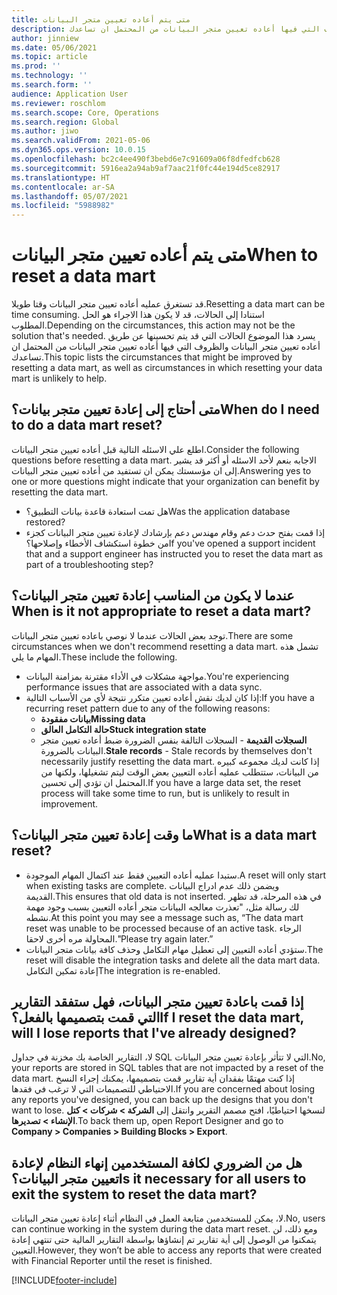 ```yaml
---
title: متى يتم أعاده تعيين متجر البيانات
description: يسرد هذا الموضوع الحالات التي قد يتم تحسينها عن طريق أعاده تعيين متجر البيانات والظروف التي فيها أعاده تعيين متجر البيانات من المحتمل ان تساعدك.
author: jinniew
ms.date: 05/06/2021
ms.topic: article
ms.prod: ''
ms.technology: ''
ms.search.form: ''
audience: Application User
ms.reviewer: roschlom
ms.search.scope: Core, Operations
ms.search.region: Global
ms.author: jiwo
ms.search.validFrom: 2021-05-06
ms.dyn365.ops.version: 10.0.15
ms.openlocfilehash: bc2c4ee490f3bebd6e7c91609a06f8dfedfcb628
ms.sourcegitcommit: 5916ea2a94ab9af7aac21f0fc44e194d5ce82917
ms.translationtype: HT
ms.contentlocale: ar-SA
ms.lasthandoff: 05/07/2021
ms.locfileid: "5988982"
---
```

# <a name="when-to-reset-a-data-mart"></a><span data-ttu-id="d2daa-103">متى يتم أعاده تعيين متجر البيانات</span><span class="sxs-lookup"><span data-stu-id="d2daa-103">When to reset a data mart</span></span>

<span data-ttu-id="d2daa-104">قد تستغرق عمليه أعاده تعيين متجر البيانات وقتا طويلا.</span><span class="sxs-lookup"><span data-stu-id="d2daa-104">Resetting a data mart can be time consuming.</span></span> <span data-ttu-id="d2daa-105">استنادا إلى الحالات، قد لا يكون هذا الاجراء هو الحل المطلوب.</span><span class="sxs-lookup"><span data-stu-id="d2daa-105">Depending on the circumstances, this action may not be the solution that's needed.</span></span> <span data-ttu-id="d2daa-106">يسرد هذا الموضوع الحالات التي قد يتم تحسينها عن طريق أعاده تعيين متجر البيانات والظروف التي فيها أعاده تعيين متجر البيانات من المحتمل ان تساعدك.</span><span class="sxs-lookup"><span data-stu-id="d2daa-106">This topic lists the circumstances that might be improved by resetting a data mart, as well as circumstances in which resetting your data mart is unlikely to help.</span></span>  

## <a name="when-do-i-need-to-do-a-data-mart-reset"></a><span data-ttu-id="d2daa-107">متى أحتاج إلى إعادة تعيين متجر بيانات؟</span><span class="sxs-lookup"><span data-stu-id="d2daa-107">When do I need to do a data mart reset?</span></span>
<span data-ttu-id="d2daa-108">اطلع علي الاسئله التالية قبل أعاده تعيين متجر البيانات.</span><span class="sxs-lookup"><span data-stu-id="d2daa-108">Consider the following questions before resetting a data mart.</span></span> <span data-ttu-id="d2daa-109">الاجابه بنعم لأحد الاسئله أو أكثر قد يشير إلى ان مؤسستك يمكن ان تستفيد من أعاده تعيين متجر البيانات.</span><span class="sxs-lookup"><span data-stu-id="d2daa-109">Answering yes to one or more questions might indicate that your organization can benefit by resetting the data mart.</span></span>

- <span data-ttu-id="d2daa-110">هل تمت استعادة قاعدة بيانات التطبيق؟</span><span class="sxs-lookup"><span data-stu-id="d2daa-110">Was the application database restored?</span></span>
- <span data-ttu-id="d2daa-111">إذا قمت بفتح حدث دعم وقام مهندس دعم بإرشادك لإعادة تعيين متجر البيانات كجزء من خطوة استكشاف الأخطاء وإصلاحها؟</span><span class="sxs-lookup"><span data-stu-id="d2daa-111">If you've opened a support incident that and a support engineer has instructed you to reset the data mart as part of a troubleshooting step?</span></span>
 
## <a name="when-is-it-not-appropriate-to-reset-a-data-mart"></a><span data-ttu-id="d2daa-112">عندما لا يكون من المناسب إعادة تعيين متجر البيانات؟</span><span class="sxs-lookup"><span data-stu-id="d2daa-112">When is it not appropriate to reset a data mart?</span></span>
<span data-ttu-id="d2daa-113">توجد بعض الحالات عندما لا نوصي باعاده تعيين متجر البيانات.</span><span class="sxs-lookup"><span data-stu-id="d2daa-113">There are some circumstances when we don't recommend resetting a data mart.</span></span> <span data-ttu-id="d2daa-114">تشمل هذه المهام ما يلي.</span><span class="sxs-lookup"><span data-stu-id="d2daa-114">These include the following.</span></span> 

- <span data-ttu-id="d2daa-115">مواجهة مشكلات في الأداء مقترنة بمزامنة البيانات.</span><span class="sxs-lookup"><span data-stu-id="d2daa-115">You're experiencing performance issues that are associated with a data sync.</span></span> 
- <span data-ttu-id="d2daa-116">إذا كان لديك نقش أعاده تعيين متكرر نتيجة لأي من الأسباب التالية:</span><span class="sxs-lookup"><span data-stu-id="d2daa-116">If you have a recurring reset pattern due to any of the following reasons:</span></span> 
  - <span data-ttu-id="d2daa-117">**بيانات مفقودة**</span><span class="sxs-lookup"><span data-stu-id="d2daa-117">**Missing data**</span></span> 
  - <span data-ttu-id="d2daa-118">**حالة التكامل العالق**</span><span class="sxs-lookup"><span data-stu-id="d2daa-118">**Stuck integration state**</span></span> 
  - <span data-ttu-id="d2daa-119">**السجلات القديمة** - السجلات التالفة بنفس الضرورة ضبط أعاده تعيين متجر البيانات بالضرورة.</span><span class="sxs-lookup"><span data-stu-id="d2daa-119">**Stale records** - Stale records by themselves don't necessarily justify resetting the data mart.</span></span> <span data-ttu-id="d2daa-120">إذا كانت لديك مجموعه كبيره من البيانات، ستتطلب عمليه أعاده التعيين بعض الوقت ليتم تشغيلها، ولكنها من المحتمل ان تؤدي إلى تحسين.</span><span class="sxs-lookup"><span data-stu-id="d2daa-120">If you have a large data set, the reset process will take some time to run, but is unlikely to result in improvement.</span></span>
 
## <a name="what-is-a-data-mart-reset"></a><span data-ttu-id="d2daa-121">ما وقت إعادة تعيين متجر البيانات؟</span><span class="sxs-lookup"><span data-stu-id="d2daa-121">What is a data mart reset?</span></span>
- <span data-ttu-id="d2daa-122">ستبدا عمليه أعاده التعيين فقط عند اكتمال المهام الموجودة.</span><span class="sxs-lookup"><span data-stu-id="d2daa-122">A reset will only start when existing tasks are complete.</span></span> <span data-ttu-id="d2daa-123">ويضمن ذلك عدم ادراج البيانات القديمة.</span><span class="sxs-lookup"><span data-stu-id="d2daa-123">This ensures that old data is not inserted.</span></span> <span data-ttu-id="d2daa-124">في هذه المرحلة، قد تظهر لك رسالة مثل، "تعذرت معالجه البيانات متجر أعاده التعيين بسبب وجود مهمة نشطه.</span><span class="sxs-lookup"><span data-stu-id="d2daa-124">At this point you may see a message such as, “The data mart reset was unable to be processed because of an active task.</span></span> <span data-ttu-id="d2daa-125">الرجاء المحاولة مره أخرى لاحقا."</span><span class="sxs-lookup"><span data-stu-id="d2daa-125">Please try again later.”</span></span>
- <span data-ttu-id="d2daa-126">ستؤدي أعاده التعيين إلى تعطيل مهام التكامل وحذف كافة بيانات متجر البيانات.</span><span class="sxs-lookup"><span data-stu-id="d2daa-126">The reset will disable the integration tasks and delete all the data mart data.</span></span> <span data-ttu-id="d2daa-127">إعادة تمكين التكامل</span><span class="sxs-lookup"><span data-stu-id="d2daa-127">The integration is re-enabled.</span></span>

## <a name="if-i-reset-the-data-mart-will-i-lose-reports-that-ive-already-designed"></a><span data-ttu-id="d2daa-128">إذا قمت باعادة تعيين متجر البيانات، فهل ستفقد التقارير التي قمت بتصميمها بالفعل؟</span><span class="sxs-lookup"><span data-stu-id="d2daa-128">If I reset the data mart, will I lose reports that I've already designed?</span></span> 
<span data-ttu-id="d2daa-129">لا، التقارير الخاصة بك مخزنة في جداول SQL التي لا تتأثر بإعادة تعيين متجر البيانات.</span><span class="sxs-lookup"><span data-stu-id="d2daa-129">No, your reports are stored in SQL tables that are not impacted by a reset of the data mart.</span></span> <span data-ttu-id="d2daa-130">إذا كنت مهتمًا بفقدان أية تقارير قمت بتصميمها، يمكنك إجراء النسخ الاحتياطي للتصميمات التي لا ترغب في فقدها.</span><span class="sxs-lookup"><span data-stu-id="d2daa-130">If you are concerned about losing any reports you've designed, you can back up the designs that you don't want to lose.</span></span> <span data-ttu-id="d2daa-131">لنسخها احتياطيًا، افتح مصمم التقرير وانتقل إلى **الشركة > شركات > كتل الإنشاء > تصديرها**.</span><span class="sxs-lookup"><span data-stu-id="d2daa-131">To back them up, open Report Designer and go to **Company > Companies > Building Blocks > Export**.</span></span>
 
## <a name="is-it-necessary-for-all-users-to-exit-the-system-to-reset-the-data-mart"></a><span data-ttu-id="d2daa-132">هل من الضروري لكافة المستخدمين إنهاء النظام لإعادة تعيين متجر البيانات؟</span><span class="sxs-lookup"><span data-stu-id="d2daa-132">Is it necessary for all users to exit the system to reset the data mart?</span></span>
<span data-ttu-id="d2daa-133">لا، يمكن للمستخدمين متابعة العمل في النظام أثناء إعادة تعيين متجر البيانات.</span><span class="sxs-lookup"><span data-stu-id="d2daa-133">No, users can continue working in the system during the data mart reset.</span></span> <span data-ttu-id="d2daa-134">ومع ذلك، لن يتمكنوا من الوصول إلى أية تقارير تم إنشاؤها بواسطة التقارير المالية حتى تنتهي إعادة التعيين.</span><span class="sxs-lookup"><span data-stu-id="d2daa-134">However, they won’t be able to access any reports that were created with Financial Reporter until the reset is finished.</span></span> 

[!INCLUDE[footer-include](../../../includes/footer-banner.md)]
